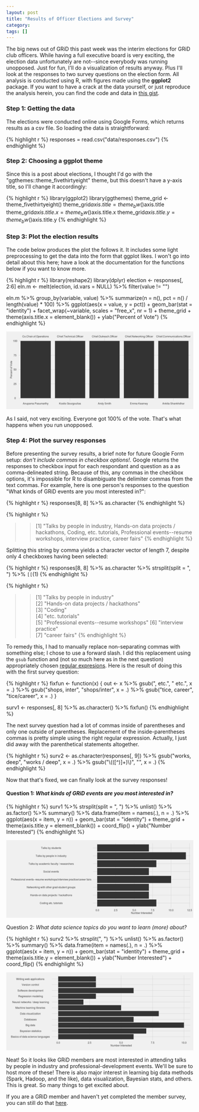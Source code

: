 ```yaml
---
layout: post
title: "Results of Officer Elections and Survey"
category: 
tags: []
---
```


The big news out of GRiD this past week was the interim elections for GRiD club officers. While having a full executive board is very exciting, the election data unfortunately are not--since everybody was running unopposed. Just for fun, I'll do a visualization of results anyway. Plus I'll look at the responses to two survey questions on the election form. All analysis is conducted using R, with figures made using the **ggplot2** package. If you want to have a crack at the data yourself, or just reproduce the analysis herein, you can find the code and data in [this gist](https://gist.github.com/markwh/b55b11f1bd8dc116a365). 

### Step 1: Getting the data

The elections were conducted online using Google Forms, which returns results as a csv file. So loading the data is straightforward:

{% highlight r %}
responses = read.csv("data/responses.csv")
{% endhighlight %}


### Step 2: Choosing a ggplot theme 

Since this is a post about elections, I thought I'd go with the "ggthemes::theme_fivethirtyeight" theme, but this doesn't have a y-axis title, so I'll change it accordingly:


{% highlight r %}
library(ggplot2)
library(ggthemes)
theme_grid <- theme_fivethirtyeight()
theme_grid$axis.title = theme_bw()$axis.title
theme_grid$axis.title.x = theme_bw()$axis.title.x
theme_grid$axis.title.y = theme_bw()$axis.title.y 
{% endhighlight %}


### Step 3: Plot the election results

The code below produces the plot the follows it. It includes some light preprocessing to get the data into the form that ggplot likes. I won't go into detail about this here; have a look at the documentation for the functions below if you want to know more.


{% highlight r %}
library(reshape2)
library(dplyr)
election <- responses[, 2:6]
eln.m <- melt(election, id.vars = NULL) %>%
  filter(value != "")

eln.m %>%
  group_by(variable, value) %>%
  summarize(n = n(), pct = n() / length(value) * 100) %>%
  ggplot(aes(x = value, y = pct)) +
  geom_bar(stat = "identity") +
  facet_wrap(~variable, scales = "free_x", nr = 1) +
  theme_grid +
  theme(axis.title.x = element_blank()) +
  ylab("Percent of Vote")
{% endhighlight %}

![](../assets/electionResults/unnamed-chunk-4-1.png) 

As I said, not very exciting. Everyone got 100% of the vote. That's what happens when you run unopposed.


### Step 4: Plot the survey responses

Before presenting the survey results, a brief note for future Google Form setup: *don't include commas in checkbox options!*. Google returns the responses to checkbox input for each respondant and question as a as comma-delineated string. Because of this, any commas in the checkbox options, it's impossible for R to disambiguate the delimiter commas from the text commas. For example, here is one person's responses to the question "What kinds of GRiD events are you most interested in?":



{% highlight r %}
responses[8, 8] %>%
  as.character
{% endhighlight %}

{% highlight r %}
>> [1] "Talks by people in industry, Hands-on data projects / hackathons, 
Coding, etc. tutorials, Professional events--resume workshops,
 interview practice, career fairs"
{% endhighlight %}

Splitting this string by comma yields a character vector of length 7, despite only 4 checkboxes having been selected:


{% highlight r %}
responses[8, 8] %>%
  as.character %>%
  strsplit(split = ", ") %>%
  `[[`(1)
{% endhighlight %}

{% highlight r %}
>> [1] "Talks by people in industry"          
>> [2] "Hands-on data projects / hackathons"  
>> [3] "Coding"                               
>> [4] "etc. tutorials"                       
>> [5] "Professional events--resume workshops"
>> [6] "interview practice"                   
>> [7] "career fairs"
{% endhighlight %}

To remedy this, I had to manually replace non-separating commas with something else; I chose to use a forward slash. I did this replacement using the `gsub` function and (not so much here as in the next question) appropriately chosen [regular expresions](https://en.wikipedia.org/wiki/Regular_expression). Here is the result of doing this with the first survey question:


{% highlight r %}
fixfun <- function(x) {
  out <- x %>%
    gsub(", etc.", " etc.", x = .) %>%
    gsub("shops, inter", "shops/inter", x = .) %>%
    gsub("tice, career", "tice/career", x = .)
}

surv1 <- responses[, 8] %>% 
  as.character() %>%
  fixfun()
{% endhighlight %}

The next survey question had a lot of commas inside of parentheses and only one outside of parentheses. Replacement of the inside-parentheses commas is pretty simple using the right regular expression. Actually, I just did away with the parenthetical statements altogether. 


{% highlight r %}
surv2 <- as.character(responses[, 9]) %>%
  gsub("works, deep", "works / deep", x = .) %>%
  gsub("\\(([^)]+)\\)", "", x = .)
{% endhighlight %}

Now that that's fixed, we can finally look at the survey responses!

#### Question 1: *What kinds of GRiD events are you most interested in?*


{% highlight r %}
surv1 %>%
  strsplit(split = ", ") %>%
  unlist() %>%
  as.factor() %>%
  summary() %>%
  data.frame(item = names(.), n = .) %>%
  ggplot(aes(x = item, y = n)) + 
  geom_bar(stat = "identity") +
  theme_grid +
  theme(axis.title.y = element_blank()) +
  coord_flip() +
  ylab("Number Interested")
{% endhighlight %}

![](../assets/electionResults/unnamed-chunk-9-1.png) 

Question 2: *What data science topics do you want to learn (more) about?*


{% highlight r %}
surv2 %>%
  strsplit(", ") %>%
  unlist() %>%
  as.factor() %>%
  summary() %>%
  data.frame(item = names(.), n = .) %>%
  ggplot(aes(x = item, y = n)) + 
  geom_bar(stat = "identity") +
  theme_grid +
  theme(axis.title.y = element_blank()) +
  ylab("Number Interested") +
  coord_flip()
{% endhighlight %}

![](../assets/electionResults/unnamed-chunk-10-1.png) 

Neat! So it looks like GRiD members are most interested in attending talks by people in industry and professional-development events. We'll be sure to host more of these! There is also major interest in learning big data methods (Spark, Hadoop, and the like), data visualization, Bayesian stats, and others. This is great. So many things to get excited about. 

If you are a GRiD member and haven't yet completed the member survey, you can still do that [here](http://goo.gl/forms/t8pPMoAj4K).
